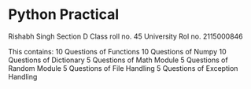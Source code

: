# Python Practical

Rishabh Singh
Section D
Class roll no. 45
University Rol no. 2115000846


This contains:
10 Questions of Functions
10 Questions of Numpy
10 Questions of Dictionary
5 Questions of Math Module
5 Questions of Random Module
5 Questions of File Handling
5 Questions of Exception Handling
